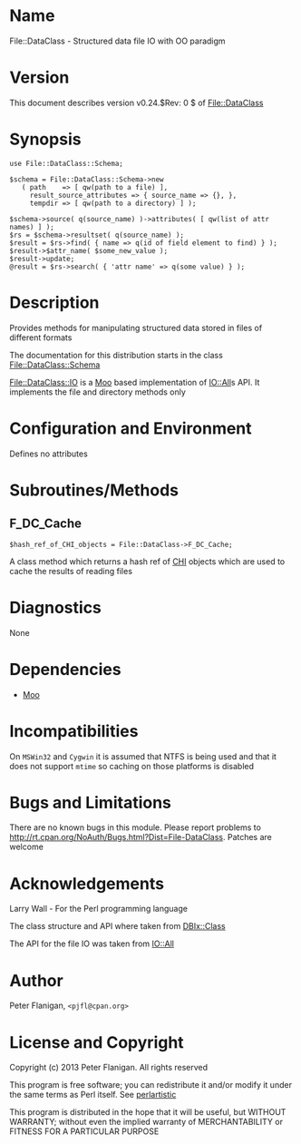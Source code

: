 # Name

File::DataClass - Structured data file IO with OO paradigm

# Version

This document describes version v0.24.$Rev: 0 $ of [File::DataClass](http://search.cpan.org/perldoc?File::DataClass)

# Synopsis

    use File::DataClass::Schema;

    $schema = File::DataClass::Schema->new
       ( path    => [ qw(path to a file) ],
         result_source_attributes => { source_name => {}, },
         tempdir => [ qw(path to a directory) ] );

    $schema->source( q(source_name) )->attributes( [ qw(list of attr names) ] );
    $rs = $schema->resultset( q(source_name) );
    $result = $rs->find( { name => q(id of field element to find) } );
    $result->$attr_name( $some_new_value );
    $result->update;
    @result = $rs->search( { 'attr name' => q(some value) } );

# Description

Provides methods for manipulating structured data stored in files of
different formats

The documentation for this distribution starts in the class
[File::DataClass::Schema](http://search.cpan.org/perldoc?File::DataClass::Schema)

[File::DataClass::IO](http://search.cpan.org/perldoc?File::DataClass::IO) is a [Moo](http://search.cpan.org/perldoc?Moo) based implementation of [IO::All](http://search.cpan.org/perldoc?IO::All)s API.
It implements the file and directory methods only

# Configuration and Environment

Defines no attributes

# Subroutines/Methods

## F\_DC\_Cache

    $hash_ref_of_CHI_objects = File::DataClass->F_DC_Cache;

A class method which returns a hash ref of [CHI](http://search.cpan.org/perldoc?CHI) objects which are
used to cache the results of reading files

# Diagnostics

None

# Dependencies

- [Moo](http://search.cpan.org/perldoc?Moo)

# Incompatibilities

On `MSWin32` and `Cygwin` it is assumed that NTFS is being used and
that it does not support `mtime` so caching on those platforms is
disabled

# Bugs and Limitations

There are no known bugs in this module. Please report problems to
http://rt.cpan.org/NoAuth/Bugs.html?Dist=File-DataClass. Patches are
welcome

# Acknowledgements

Larry Wall - For the Perl programming language

The class structure and API where taken from [DBIx::Class](http://search.cpan.org/perldoc?DBIx::Class)

The API for the file IO was taken from [IO::All](http://search.cpan.org/perldoc?IO::All)

# Author

Peter Flanigan, `<pjfl@cpan.org>`

# License and Copyright

Copyright (c) 2013 Peter Flanigan. All rights reserved

This program is free software; you can redistribute it and/or modify it
under the same terms as Perl itself. See [perlartistic](http://search.cpan.org/perldoc?perlartistic)

This program is distributed in the hope that it will be useful,
but WITHOUT WARRANTY; without even the implied warranty of
MERCHANTABILITY or FITNESS FOR A PARTICULAR PURPOSE
